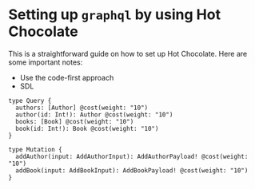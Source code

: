# Setting up `graphql` by using Hot Chocolate
This is a straightforward guide on how to set up Hot Chocolate. Here are some important notes:
- Use the code-first approach
- SDL
```sdl
type Query {
  authors: [Author] @cost(weight: "10")
  author(id: Int!): Author @cost(weight: "10")
  books: [Book] @cost(weight: "10")
  book(id: Int!): Book @cost(weight: "10")
}

type Mutation {
  addAuthor(input: AddAuthorInput): AddAuthorPayload! @cost(weight: "10")
  addBook(input: AddBookInput): AddBookPayload! @cost(weight: "10")
}
```
